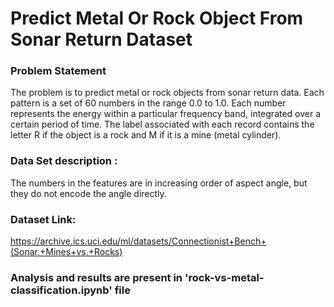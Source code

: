 # Predict Metal Or Rock Object From Sonar Return Dataset

### Problem Statement
The problem is to predict
metal or rock objects from sonar return data. Each pattern is a set of 60 numbers in the range
0.0 to 1.0. Each number represents the energy within a particular frequency band, integrated
over a certain period of time. The label associated with each record contains the letter R if
the object is a rock and M if it is a mine (metal cylinder).

### Data Set description :
The numbers in the features are in increasing order of aspect angle, but they do not encode the angle directly.
 
### Dataset Link:
https://archive.ics.uci.edu/ml/datasets/Connectionist+Bench+(Sonar,+Mines+vs.+Rocks)

### Analysis and results are present in 'rock-vs-metal-classification.ipynb' file


